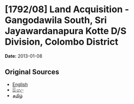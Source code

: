 # [1792/08] Land Acquisition - Gangodawila South, Sri Jayawardanapura Kotte D/S Division, Colombo District

**Date:** 2013-01-08

## Original Sources

- [English](https://documents.gov.lk/view/extra-gazettes/2013/1/1792-08_E.pdf)
- [සිංහල](https://documents.gov.lk/view/extra-gazettes/2013/1/1792-08_S.pdf)
- [தமிழ்](https://documents.gov.lk/view/extra-gazettes/2013/1/1792-08_T.pdf)
